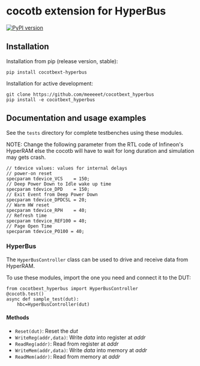 # cocotb extension for HyperBus

[![PyPI version](https://badge.fury.io/py/cocotbext-hyperbus.svg)](https://badge.fury.io/py/cocotbext-hyperbus)

## Installation

Installation from pip (release version, stable):

    pip install cocotbext-hyperbus

Installation for active development:

    git clone https://github.com/meeeeet/cocotbext_hyperbus
    pip install -e cocotbext_hyperbus

## Documentation and usage examples

See the `tests` directory for complete testbenches using these modules.

NOTE: Change the following parameter from the RTL code of Infineon's HyperRAM else the cocotb will have to wait for long duration and simulation may gets crash.

    // tdevice values: values for internal delays
    // power-on reset
    specparam tdevice_VCS    = 150;
    // Deep Power Down to Idle wake up time
    specparam tdevice_DPD    = 150;
    // Exit Event from Deep Power Down
    specparam tdevice_DPDCSL = 20;
    // Warm HW reset
    specparam tdevice_RPH    = 40;
    // Refresh time
    specparam tdevice_REF100 = 40;
    // Page Open Time
    specparam tdevice_PO100 = 40;

### HyperBus

The `HyperBusController` class can be used to drive and receive data from HyperRAM.

To use these modules, import the one you need and connect it to the DUT:

    from cocotbext_hyperbus import HyperBusController
    @cocotb.test()
    async def sample_test(dut):
        hbc=HyperBusController(dut)

#### Methods

* `Reset(dut)`: Reset the _dut_
* `WriteReg(addr,data)`: Write _data_ into register at _addr_
* `ReadReg(addr)`: Read from register at _addr_
* `WriteMem(addr,data)`: Write _data_ into memory at _addr_
* `ReadMem(addr)`: Read from memory at _addr_
